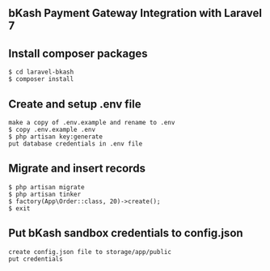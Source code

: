 ## bKash Payment Gateway Integration with Laravel 7


## Install composer packages
```
$ cd laravel-bkash
$ composer install
```

## Create and setup .env file
```
make a copy of .env.example and rename to .env
$ copy .env.example .env
$ php artisan key:generate
put database credentials in .env file
```

## Migrate and insert records
```
$ php artisan migrate
$ php artisan tinker
$ factory(App\Order::class, 20)->create();
$ exit
```

## Put bKash sandbox credentials to config.json
```
create config.json file to storage/app/public
put credentials

```

